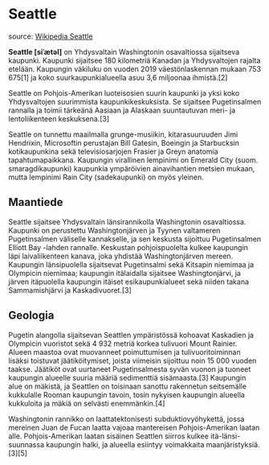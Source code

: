 # Seattle

source: [Wikipedia Seattle](https://fi.wikipedia.org/wiki/Seattle)

**Seattle [siˈætəl]** on Yhdysvaltain Washingtonin osavaltiossa sijaitseva kaupunki. Kaupunki sijaitsee 180 kilometriä Kanadan ja Yhdysvaltojen rajalta etelään. Kaupungin väkiluku on vuoden 2019 väestönlaskennan mukaan 753 675[1] ja koko suurkaupunkialueella asuu 3,6 miljoonaa ihmistä.[2]

Seattle on Pohjois-Amerikan luoteisosien suurin kaupunki ja yksi koko Yhdysvaltojen suurimmista kaupunkikeskuksista. Se sijaitsee Pugetinsalmen rannalla ja toimii tärkeänä Aasiaan ja Alaskaan suuntautuvan meri- ja lentoliikenteen keskuksena.[3]

Seattle on tunnettu maailmalla grunge-musiikin, kitarasuuruuden Jimi Hendrixin, Microsoftin perustajan Bill Gatesin, Boeingin ja Starbucksin kotikaupunkina sekä televisiosarjojen Frasier ja Greyn anatomia tapahtumapaikkana. Kaupungin virallinen lempinimi on Emerald City (suom. smaragdikaupunki) kaupunkia ympäröivien ainavihantien metsien mukaan, mutta lempinimi Rain City (sadekaupunki) on myös yleinen.

## Maantiede
Seattle sijaitsee Yhdysvaltain länsirannikolla Washingtonin osavaltiossa. Kaupunki on perustettu Washingtonjärven ja Tyynen valtameren Pugetinsalmen väliselle kannakselle, ja sen keskusta sijoittuu Pugetinsalmen Elliott Bay -lahden rannalle. Keskustan pohjoispuolelta kulkee kaupungin läpi laivaliikenteen kanava, joka yhdistää Washingtonjärven mereen. Kaupungin länsipuolella sijaitsevat Pugetinsalmi sekä Kitsapin niemimaa ja Olympicin niemimaa; kaupungin itälaidalla sijaitsee Washingtonjärvi, ja järven itäpuolella kaupungin itäiset esikaupunkialueet sekä niiden takana Sammamishjärvi ja Kaskadivuoret.[3]

## Geologia
Pugetin alangolla sijaitsevan Seattlen ympäristössä kohoavat Kaskadien ja Olympicin vuoristot sekä 4 932 metriä korkea tulivuori Mount Rainier. Alueen maastoa ovat muovanneet poimuttumisen ja tulivuoritoiminnan lisäksi toistuvat jäätiköitymiset, joista viimeisin sijoittuu noin 15 000 vuoden taakse. Jäätiköt ovat uurtaneet Pugetinsalmesta syvän vuonon ja tuoneet kaupungin alueelle suuria määriä sedimenttiä sisämaasta.[3] Kaupungin alue on mäkistä, ja Seattlen on toisinaan sanottu rakennetun seitsemälle kukkulalle Rooman kaupungin tavoin, tosin nykyisen kaupungin alueella kukkuloita ja mäkiä on selvästi enemmänkin.[4]

Washingtonin rannikko on laattatektonisesti subduktiovyöhykettä, jossa mereinen Juan de Fucan laatta vajoaa mantereisen Pohjois-Amerikan laatan alle. Pohjois-Amerikan laatan sisäinen Seattlen siirros kulkee itä-länsi-suunnassa kaupungin halki, ja alueella esiintyy voimakkaita maanjäristyksiä.[3][5]

<!---
cspell:ignore Bay Frasier Fucan Hendrixin Kitsapin Mount Olympicin Pugetin Starbucksin ainavihantien grunge kitarasuuruuden
cspell:ignore laattatektonisesti mantereisen siˈætəl suom
--->
